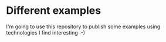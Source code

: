 # Different examples

I'm going to use this repository to publish some examples using technologies I find interesting :-) 
